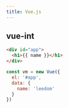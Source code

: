 ```yaml
---
title: Vue.js
---
```

## vue-int

```html
<div id="app">
  <h1>{{ name }}</h1>
</div>
```

```js
const vm = new Vue({
  el: '#app',
  data: {
    name: 'leedom'
  }
})
```